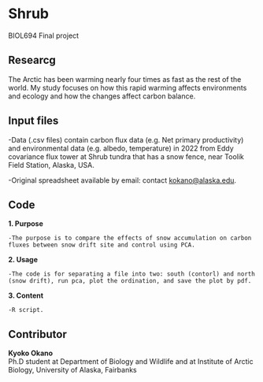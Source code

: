 # Shrub

BIOL694 Final project

## Researcg

The Arctic has been warming nearly four times as fast as the rest of the world. My study focuses on how this rapid warming affects environments and ecology and how the changes affect carbon balance.

## Input files

-Data (.csv files) contain carbon flux data (e.g. Net primary productivity) and environmental data (e.g. albedo, temperature) in 2022 from Eddy covariance flux tower at Shrub tundra that has a snow fence, near Toolik Field Station, Alaska, USA.

-Original spreadsheet available by email: contact kokano@alaska.edu. 
 
## Code

**1. Purpose**

    -The purpose is to compare the effects of snow accumulation on carbon fluxes between snow drift site and control using PCA.

**2. Usage**

    -The code is for separating a file into two: south (contorl) and north (snow drift), run pca, plot the ordination, and save the plot by pdf.

**3. Content**

    -R script.
    

## Contributor

**Kyoko Okano**  
Ph.D student at Department of Biology and Wildlife and at Institute of Arctic Biology, University of Alaska, Fairbanks  

